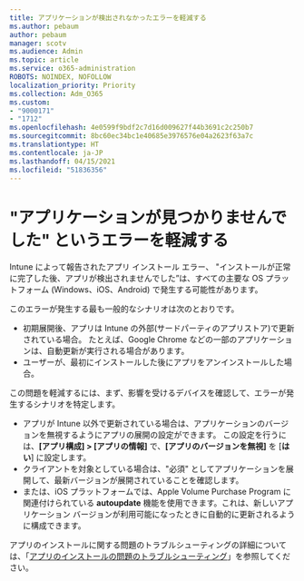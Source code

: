 ```yaml
---
title: アプリケーションが検出されなかったエラーを軽減する
ms.author: pebaum
author: pebaum
manager: scotv
ms.audience: Admin
ms.topic: article
ms.service: o365-administration
ROBOTS: NOINDEX, NOFOLLOW
localization_priority: Priority
ms.collection: Adm_O365
ms.custom:
- "9000171"
- "1712"
ms.openlocfilehash: 4e0599f9bdf2c7d16d009627f44b3691c2c250b7
ms.sourcegitcommit: 8bc60ec34bc1e40685e3976576e04a2623f63a7c
ms.translationtype: HT
ms.contentlocale: ja-JP
ms.lasthandoff: 04/15/2021
ms.locfileid: "51836356"
---
```

# <a name="mitigate-the-application-was-not-detected-error"></a>"アプリケーションが見つかりませんでした" というエラーを軽減する

Intune によって報告されたアプリ インストール エラー、 "インストールが正常に完了した後、アプリが検出されませんでした”は、すべての主要な OS プラットフォーム (Windows、iOS、Android) で発生する可能性があります。

このエラーが発生する最も一般的なシナリオは次のとおりです。

- 初期展開後、アプリは Intune の外部(サードパーティのアプリストア)で更新されている場合。 たとえば、Google Chrome などの一部のアプリケーションは、自動更新が実行される場合があります。
- ユーザーが、最初にインストールした後にアプリをアンインストールした場合。

この問題を軽減するには、まず、影響を受けるデバイスを確認して、エラーが発生するシナリオを特定します。

- アプリが Intune 以外で更新されている場合は、アプリケーションのバージョンを無視するようにアプリの展開の設定ができます。 この設定を行うには、**[アプリ構成] > [アプリの情報]** で、**[アプリのバージョンを無視]** を [**はい**] に設定します。
- クライアントを対象としている場合は、"必須" としてアプリケーションを展開して、最新バージョンが展開されていることを確認します。
- または、iOS プラットフォームでは、Apple Volume Purchase Program に関連付けられている **autoupdate** 機能を使用できます。これは、新しいアプリケーション バージョンが利用可能になったときに自動的に更新されるように構成できます。

アプリのインストールに関する問題のトラブルシューティングの詳細については、「[アプリのインストールの問題のトラブルシューティング](https://docs.microsoft.com/intune/troubleshoot-app-install)」を参照してください。
